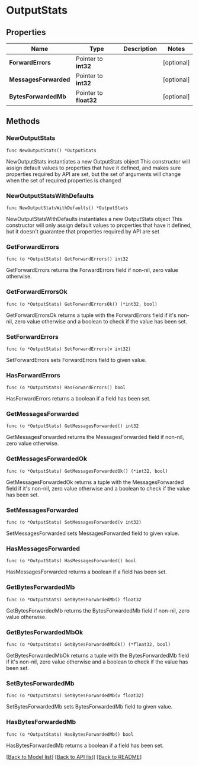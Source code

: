 # OutputStats

## Properties

Name | Type | Description | Notes
------------ | ------------- | ------------- | -------------
**ForwardErrors** | Pointer to **int32** |  | [optional] 
**MessagesForwarded** | Pointer to **int32** |  | [optional] 
**BytesForwardedMb** | Pointer to **float32** |  | [optional] 

## Methods

### NewOutputStats

`func NewOutputStats() *OutputStats`

NewOutputStats instantiates a new OutputStats object
This constructor will assign default values to properties that have it defined,
and makes sure properties required by API are set, but the set of arguments
will change when the set of required properties is changed

### NewOutputStatsWithDefaults

`func NewOutputStatsWithDefaults() *OutputStats`

NewOutputStatsWithDefaults instantiates a new OutputStats object
This constructor will only assign default values to properties that have it defined,
but it doesn't guarantee that properties required by API are set

### GetForwardErrors

`func (o *OutputStats) GetForwardErrors() int32`

GetForwardErrors returns the ForwardErrors field if non-nil, zero value otherwise.

### GetForwardErrorsOk

`func (o *OutputStats) GetForwardErrorsOk() (*int32, bool)`

GetForwardErrorsOk returns a tuple with the ForwardErrors field if it's non-nil, zero value otherwise
and a boolean to check if the value has been set.

### SetForwardErrors

`func (o *OutputStats) SetForwardErrors(v int32)`

SetForwardErrors sets ForwardErrors field to given value.

### HasForwardErrors

`func (o *OutputStats) HasForwardErrors() bool`

HasForwardErrors returns a boolean if a field has been set.

### GetMessagesForwarded

`func (o *OutputStats) GetMessagesForwarded() int32`

GetMessagesForwarded returns the MessagesForwarded field if non-nil, zero value otherwise.

### GetMessagesForwardedOk

`func (o *OutputStats) GetMessagesForwardedOk() (*int32, bool)`

GetMessagesForwardedOk returns a tuple with the MessagesForwarded field if it's non-nil, zero value otherwise
and a boolean to check if the value has been set.

### SetMessagesForwarded

`func (o *OutputStats) SetMessagesForwarded(v int32)`

SetMessagesForwarded sets MessagesForwarded field to given value.

### HasMessagesForwarded

`func (o *OutputStats) HasMessagesForwarded() bool`

HasMessagesForwarded returns a boolean if a field has been set.

### GetBytesForwardedMb

`func (o *OutputStats) GetBytesForwardedMb() float32`

GetBytesForwardedMb returns the BytesForwardedMb field if non-nil, zero value otherwise.

### GetBytesForwardedMbOk

`func (o *OutputStats) GetBytesForwardedMbOk() (*float32, bool)`

GetBytesForwardedMbOk returns a tuple with the BytesForwardedMb field if it's non-nil, zero value otherwise
and a boolean to check if the value has been set.

### SetBytesForwardedMb

`func (o *OutputStats) SetBytesForwardedMb(v float32)`

SetBytesForwardedMb sets BytesForwardedMb field to given value.

### HasBytesForwardedMb

`func (o *OutputStats) HasBytesForwardedMb() bool`

HasBytesForwardedMb returns a boolean if a field has been set.


[[Back to Model list]](../README.md#documentation-for-models) [[Back to API list]](../README.md#documentation-for-api-endpoints) [[Back to README]](../README.md)


